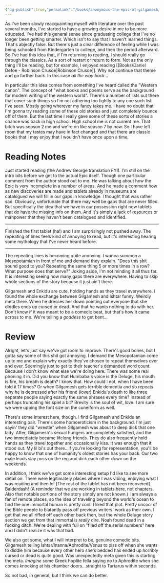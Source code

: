 ```yaml
---
{"dg-publish":true,"permalink":"/books/anonymous-the-epic-of-gilgamesh/","tags":["books"],"created":"2025-03-16","updated":"2025-05-14"}
---
```



As I've been slowly reacquainting myself with literature over the past several months, I've started to have a growing desire in me to be more educated. I've had this general sense since graduating college that I've no longer been getting smarter. Which isn't to say that I haven't learned things. That's abjectly false. But there's just a clear difference of feeling while I was being schooled from Kindergarten to college, and then the period afterward. So I've had this idea that, if I'm returning to reading, I should really go through the classics. As a sort of restart or return to form. Not as the only thing I'll be reading, but for example, I enjoyed reading [[Books/Daniel Defoe - Robinson Crusoe\|Robinson Crusoe]]. Why not continue that theme and go farther back. In this case *all the way back*...

In particular this idea comes from something I've heard called the "Western canon". The concept of "what books and poems serve as the background for modern writing of the western world". There's a number of lists out there that cover such things so I'm not adhering too tightly to any one such list I've seen. Mostly going wherever my fancy takes me. I have no doubt that I'm gonna try reading some of these old stories and just completely bounce off of them. But the last time I really gave some of these sorts of stories a chance was back in high school. High school me is not current me. That bitch was season 2 me and we're on like season 7 by now. So I have left room that my tastes may have in fact changed and that there are classic books that I may enjoy that I wouldn't have once upon a time.

# Reading Notes

Just started reading (the Andrew George translation FYI). I'm still on the intro bits before we get to the actual Epic itself. Though one particular comment from the author stood out to me. He was talking about how the Epic is very incomplete in a number of areas. And he made a comment how as new discoveries are made and tablets already in museums are catalogued we will fill in our gaps in knowledge. I thought that was rather sad. Obviously, unfortunate that there may well be gaps that are never filled. But specifically the idea that we have in our possession right now tablets that do have the missing info on them. And it's simply a lack of resources or manpower that they haven't been catalogued and identified.

----

Finished the first tablet (ha!) and I am surprisingly not pushed away. The repeating of lines feels kind of annoying to read, but it's interesting hearing some mythology that I've never heard before.

----

The repeating lines is becoming quite annoying. I wanna summon a Mesopotamian in front of me and demand they explain. "Does this shit sound good to you? Repeating the same thing 5 or more times in a row? What purpose does that serve?" Joking aside, I'm not minding it all thus far. It is interesting seeing how many gaps there are everywhere. Having to skip whole sections of the story because it just ain't there.

Gilgamesh and Enkidu are cute, holding hands as they travel everywhere. I found the whole exchange between Gilgamesh and Ishtar funny. Weirdly meta there. When he dresses her down pointing out everyone that she diddles ends up cursed or dead. And that he wants nothing to do with her. Don't know if it was meant to be a comedic beat, but that's how it came across to me. We're telling a *goddess* to get bent...

# Review

Alright, let's just say we've got room to improve. There's good bones, but I gotta say some of this shit got annoying. I demand the Mesopotamian come up to me and explain why exactly they've chosen to repeat themselves over and over. Seemingly just to get to their teacher's demanded word count. Because I don't know what else we're doing here. There was some real phoning it in. Did you know that Humbaba's voice is the Deluge, his mouth is fire, his breath is death? I know that. How could I not, when I have been told it 17 times? Or when Gilgamesh gets terrible dementia and so repeats why he is depressed after his friend (lover) Enkidu's death to like three separate people saying exactly the same phrases every time? Instead of perhaps truncating his spiel a bit? Brevity is the soul of wit, love. I am sure we were upping the font size on the cuneiform as well.

There's some interest here, though. I find Gilgamesh and Enkidu an interesting pair. There's some homoeroticism in the background. I'm just sayin' they did "wrestle" when Gilgamesh was about to deep dick that one lady. After, Gilgamesh's sexual hungers are completely satisfied, and the two immediately became lifelong friends. They do also frequently hold hands as they travel together and occasionally kiss. It was enough that it stood out. My lil bi's out there...if you're looking for representation, you'll be happy to know that one of humanity's oldest stories has your back. Our two male leads slay puss on the reg and dick each other down on the weekends.

In addition, I think we've got some interesting setup I'd like to see more detail on. There were legitimately places where I was vibing, enjoying what I was reading and then lo! [The rest of the tablet has not been recovered] Balderdash! (A reminder that we are working in tablets here, not chapters. Also that notable portions of the story simply are not known.) I am always a fan of remote places, so the idea of traveling beyond the world's ocean to find the one immortal human is pretty cool. I liked that plot. Pretty uncool of the Bible people to blatantly pass off previous writers' work as their own. I get that we all riffed off each other back then, but the whole Deluge story section we get from that immortal is *really* dire. Noah found dead in a fucking ditch. We're dealing with full on "filed off the serial numbers" here and I didn't realize it was that bad.

We also got some, what I will interpret to be, genuine comedic bits. Gilgamesh telling Ishtar/Inanna/Aphrodite/Venus to piss off when she wants to diddle him because every other hero she's bedded has ended up horribly cursed or dead is quite good. Was unexpectedly meta given this is starting the meta. *Imagine* some Greek hoplite fella saying no to Aphrodite when she comes knocking at his chamber doors...straight to Tartarus within seconds.

So not bad, in general, but I think we can do better.
